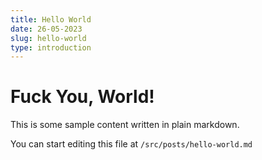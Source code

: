 ```yaml
---
title: Hello World
date: 26-05-2023
slug: hello-world
type: introduction
---
```


# Fuck You, World!

This is some sample content written in plain markdown.

You can start editing this file at `/src/posts/hello-world.md`
